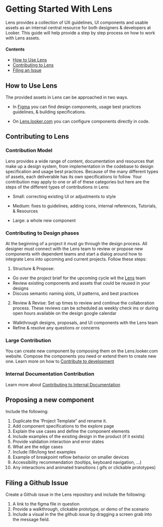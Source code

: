 # Getting Started With Lens

Lens provides a collection of UX guidelines, UI components and usable assets as an internal central resource for both designers & developers at Looker. This guide will help provide a step by step process on how to work with Lens assets. 

#### Contents
- [How to Use Lens](#hot-to-use-lens)
- [Contributing to Lens](#contributing-to-lens)
- [Filing an Issue](#filing-a-github-issue)

## How to Use Lens
The provided assets in Lens can be approached in two ways. 

- In [Figma](#figma.md) you can find design components, usage best practices guidelines, & building specifications.

- On [Lens.looker.com](#) you can configure components directly in code.

## Contributing to Lens

### Contribution Model
Lens provides a wide range of content, documentation and resources that make up a design system, from implementation in the codebase to design specification and usage best practices. Because of the many different types of assets, each deliverable has its own specifications to follow. Your contribution may apply to one or all of these categories but here are the steps of the different types of contributions in Lens: 

- Small: correcting existing UI or adjustments to style

- Medium: fixes to guidelines, adding icons, internal references, Tutorials, & Resources 

- Large: a whole new component

### Contributing to Design phases
At the beginning of a project it must go through the design process. All designer must connect with the Lens team to review or propose new components with dependent teams and start a dialog around how to integrate Lens into upcoming and current projects. Follow these steps:

1. Structure & Propose: 
  - Go over the project brief for the upcoming cycle wit the [Lens](https://looker.slack.com/messages/C9NHFLY0G) team
  - Review existing components and assets that could be reused in your designs
  - Discuss semantic naming slots, UI patterns, and best practices

2. Review & Revise: Set up times to review and continue the collaboration process. These reviews can be scheduled as weekly check ins or during open hours available on the design google calendar
  - Walkthrough designs, proposals, and UI components with the Lens team
  - Refine & resolve any questions or concerns

### Large Contribution
You can create new component by composing them on the Lens.looker.com website. Compose the components you need or extend them to create new one. 
Learn more on how to [Contribute to development](https://github.com/looker/lens/blob/993853c7328f66274989cecac0f8cf357c0dee8e/internal_docs/working_in_lens.md)

### Internal Documentation Contribution 
Learn more about [Contributing to Internal Documentation](#contributing-to-documentation)

## Proposing a new component 

Include the following:

1. Duplicate the ‘Project Template” and rename it.
2. Add component specifications to the explore page
3. Explain the use cases and define the component elements
4. Include examples of the existing design in the product (if it exists)
5. Provide validation interaction and  error states
6. What are the edge cases
7. Include i18n/long text examples
8. Example of breakpoint reflow behavior on smaller devices
9. Accessibility recommendation (tooltips, keyboard navigation, ...)
10. Any interactions and animated transitions ( gifs or clickable prototypes)

## Filing a Github Issue
Create a Github issue in the Lens repository and include the following:

1. A link to the figma file in question
2. Provide a walkthrough, clickable prototype, or demo of the scenario
3. Include a visual in the the github issue by dragging a screen grab into the message field. 